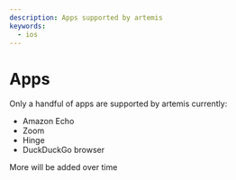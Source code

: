```yaml
---
description: Apps supported by artemis
keywords:
  - ios
---
```


# Apps

Only a handful of apps are supported by artemis currently:

- Amazon Echo
- Zoom
- Hinge
- DuckDuckGo browser

More will be added over time
